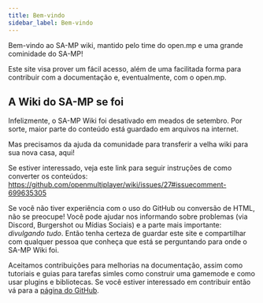 ```yaml
---
title: Bem-vindo
sidebar_label: Bem-vindo
---
```


Bem-vindo ao SA-MP wiki, mantido pelo time do open.mp e uma grande cominidade do SA-MP!

Este site visa prover um fácil acesso, além de uma facilitada forma para contribuir com a documentação e, eventualmente, com o open.mp.

## A Wiki do SA-MP se foi

Infelizmente, o SA-MP Wiki foi desativado em meados de setembro. Por sorte, maior parte do conteúdo está guardado em arquivos na internet.

Mas precisamos da ajuda da comunidade para transferir a velha wiki para sua nova casa, aqui!

Se estiver interessado, veja este link para seguir instruções de como converter os conteúdos: https://github.com/openmultiplayer/wiki/issues/27#issuecomment-699635305

Se você não tiver experiência com o uso do GitHub ou conversão de HTML, não se preocupe! Você pode ajudar nos informando sobre problemas (via Discord, Burgershot ou Mídias Sociais) e a parte mais importante: _divulgando tudo_. Então tenha certeza de guardar este site e compartilhar com qualquer pessoa que conheça que está se perguntando para onde o SA-MP Wiki foi.

Aceitamos contribuições para melhorias na documentação, assim como tutoriais e guias para tarefas simles como construir uma gamemode e como usar plugins e bibliotecas. Se você estiver interessado em contribuir então vá para a [página do GitHub](https://github.com/openmultiplayer/wiki).
